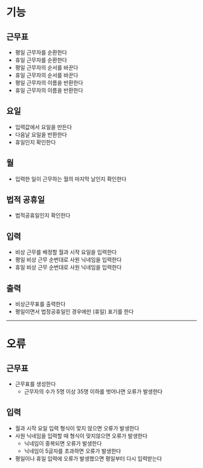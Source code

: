# 기능

## 근무표

- 평일 근무자를 순환한다
- 휴일 근무자를 순환한다
- 평일 근무자의 순서를 바꾼다
- 휴일 근무자의 순서를 바꾼다
- 평일 근무자의 이름을 반환한다
- 휴일 근무자의 이름을 반환한다

## 요일

- 입력값에서 요일을 만든다
- 다음날 요일을 반환한다
- 휴일인지 확인한다

## 월

- 입력한 일이 근무하는 월의 마지막 날인지 확인한다

## 법적 공휴일

- 법적공휴일인지 확인한다

## 입력

- 비상 근무를 배정할 월과 시작 요일을 입력한다
- 평일 비상 근무 순번대로 사원 닉네임을 입력한다
- 휴일 비상 근무 순번대로 사원 닉네임을 입력한다

## 출력

- 비상근무표를 출력한다
- 평일이면서 법정공휴일인 경우에만 (휴일) 표기를 한다

---

# 오류

## 근무표

- 근무표를 생성한다
    - 근무자의 수가 5명 이상 35명 이하를 벗어나면 오류가 발생한다

## 입력

- 월과 시작 요일 입력 형식이 맞지 않으면 오류가 발생한다
- 사원 닉네임을 입력할 때 형식이 맞지않으면 오류가 발생한다
    - 닉네임이 중복되면 오류가 발생한다
    - 닉네임이 5글자를 초과하면 오류가 발생한다
- 평일이나 휴일 입력에 오류가 발생했으면 평일부터 다시 입력받는다
